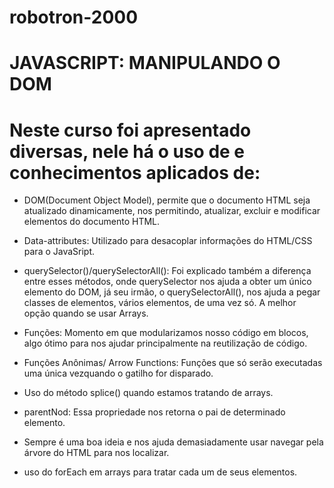 # robotron-2000


# JAVASCRIPT: MANIPULANDO O DOM


# Neste curso foi apresentado diversas, nele há o uso de e conhecimentos aplicados de: 

* DOM(Document Object Model), permite que o documento HTML seja atualizado dinamicamente, nos permitindo, atualizar, excluir e modificar elementos do documento HTML. 

* Data-attributes: Utilizado para desacoplar informações do HTML/CSS para o JavaSript.

* querySelector()/querySelectorAll(): Foi explicado também a diferença entre esses métodos, onde querySelector nos ajuda a obter um único elemento do DOM, já seu irmão, o querySelectorAll(), nos ajuda a pegar classes de elementos, vários elementos, de uma vez só. A melhor opção quando se usar Arrays.

* Funções: 
Momento em que modularizamos nosso código em blocos, algo ótimo para nos ajudar principalmente na reutilização de código.

* Funções Anônimas/ Arrow Functions: 
Funções que só serão executadas uma única vezquando o gatilho for disparado.

* Uso do método splice() quando estamos tratando de arrays. 

* parentNod: Essa propriedade nos retorna o pai de determinado elemento.

* Sempre é uma boa ideia e nos ajuda demasiadamente usar navegar pela árvore do HTML para nos localizar.

* uso do forEach em arrays para tratar cada um de seus elementos.
